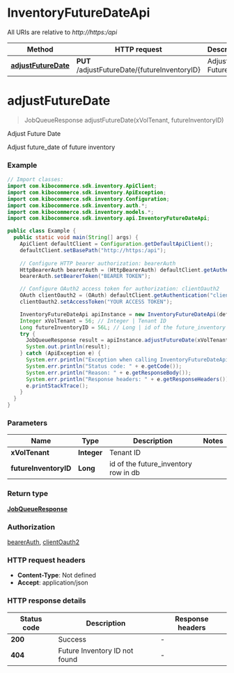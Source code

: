 # InventoryFutureDateApi

All URIs are relative to *http://https:/api*

| Method | HTTP request | Description |
|------------- | ------------- | -------------|
| [**adjustFutureDate**](InventoryFutureDateApi.md#adjustFutureDate) | **PUT** /adjustFutureDate/{futureInventoryID} | Adjust Future Date |


<a name="adjustFutureDate"></a>
# **adjustFutureDate**
> JobQueueResponse adjustFutureDate(xVolTenant, futureInventoryID)

Adjust Future Date

Adjust future_date of future inventory

### Example
```java
// Import classes:
import com.kibocommerce.sdk.inventory.ApiClient;
import com.kibocommerce.sdk.inventory.ApiException;
import com.kibocommerce.sdk.inventory.Configuration;
import com.kibocommerce.sdk.inventory.auth.*;
import com.kibocommerce.sdk.inventory.models.*;
import com.kibocommerce.sdk.inventory.api.InventoryFutureDateApi;

public class Example {
  public static void main(String[] args) {
    ApiClient defaultClient = Configuration.getDefaultApiClient();
    defaultClient.setBasePath("http://https:/api");
    
    // Configure HTTP bearer authorization: bearerAuth
    HttpBearerAuth bearerAuth = (HttpBearerAuth) defaultClient.getAuthentication("bearerAuth");
    bearerAuth.setBearerToken("BEARER TOKEN");

    // Configure OAuth2 access token for authorization: clientOauth2
    OAuth clientOauth2 = (OAuth) defaultClient.getAuthentication("clientOauth2");
    clientOauth2.setAccessToken("YOUR ACCESS TOKEN");

    InventoryFutureDateApi apiInstance = new InventoryFutureDateApi(defaultClient);
    Integer xVolTenant = 56; // Integer | Tenant ID
    Long futureInventoryID = 56L; // Long | id of the future_inventory row in db
    try {
      JobQueueResponse result = apiInstance.adjustFutureDate(xVolTenant, futureInventoryID);
      System.out.println(result);
    } catch (ApiException e) {
      System.err.println("Exception when calling InventoryFutureDateApi#adjustFutureDate");
      System.err.println("Status code: " + e.getCode());
      System.err.println("Reason: " + e.getResponseBody());
      System.err.println("Response headers: " + e.getResponseHeaders());
      e.printStackTrace();
    }
  }
}
```

### Parameters

| Name | Type | Description  | Notes |
|------------- | ------------- | ------------- | -------------|
| **xVolTenant** | **Integer**| Tenant ID | |
| **futureInventoryID** | **Long**| id of the future_inventory row in db | |

### Return type

[**JobQueueResponse**](JobQueueResponse.md)

### Authorization

[bearerAuth](../README.md#bearerAuth), [clientOauth2](../README.md#clientOauth2)

### HTTP request headers

 - **Content-Type**: Not defined
 - **Accept**: application/json

### HTTP response details
| Status code | Description | Response headers |
|-------------|-------------|------------------|
| **200** | Success |  -  |
| **404** | Future Inventory ID not found |  -  |

